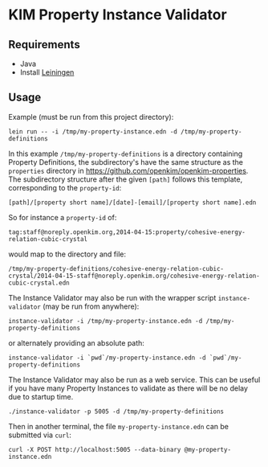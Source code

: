 # KIM Property Instance Validator

## Requirements

- Java
- Install [Leiningen](http://leiningen.org/)


## Usage

Example (must be run from this project directory):

    lein run -- -i /tmp/my-property-instance.edn -d /tmp/my-property-definitions

In this example `/tmp/my-property-definitions` is a  directory containing Property Definitions, the subdirectory's have the same structure as the `properties` directory in <https://github.com/openkim/openkim-properties>. The subdirectory structure after the given `[path]` follows this template, corresponding to the `property-id`:

    [path]/[property short name]/[date]-[email]/[property short name].edn


So for instance a `property-id` of:

    tag:staff@noreply.openkim.org,2014-04-15:property/cohesive-energy-relation-cubic-crystal

would map to the directory and file:

    /tmp/my-property-definitions/cohesive-energy-relation-cubic-crystal/2014-04-15-staff@noreply.openkim.org/cohesive-energy-relation-cubic-crystal.edn


The Instance Validator may also be run with the wrapper script `instance-validator` (may be run from anywhere):

    instance-validator -i /tmp/my-property-instance.edn -d /tmp/my-property-definitions

or alternately providing an absolute path:

    instance-validator -i `pwd`/my-property-instance.edn -d `pwd`/my-property-definitions


The Instance Validator may also be run as a web service. This can be useful if you have many Property Instances
to validate as there will be no delay due to startup time.

    ./instance-validator -p 5005 -d /tmp/my-property-definitions

Then in another terminal, the file `my-property-instance.edn` can be submitted via `curl`:

    curl -X POST http://localhost:5005 --data-binary @my-property-instance.edn
